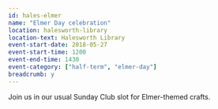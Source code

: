 ```yaml
---
id: hales-elmer
name: "Elmer Day celebration"
location: halesworth-library
location-text: Halesworth Library
event-start-date: 2018-05-27
event-start-time: 1200
event-end-time: 1430
event-category: ["half-term", "elmer-day"]
breadcrumb: y
---
```


Join us in our usual Sunday Club slot for Elmer-themed crafts.
